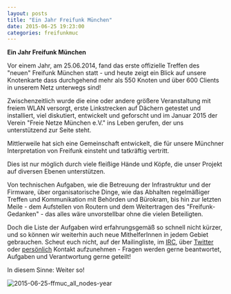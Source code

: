 ```yaml
---
layout: posts
title: "Ein Jahr Freifunk München"
date: 2015-06-25 19:23:00
categories: freifunkmuc
---
```


**Ein Jahr Freifunk München**

Vor einem Jahr, am 25.06.2014, fand das erste offizielle Treffen des "neuen" Freifunk München statt - und heute zeigt ein Blick auf unsere Knotenkarte dass durchgehend mehr als 550 Knoten und über 600 Clients in unserem Netz unterwegs sind!

Zwischenzeitlich wurde die eine oder andere größere Veranstaltung mit freiem WLAN versorgt, erste Linkstrecken auf Dächern getestet und installiert, viel diskutiert, entwickelt und geforscht und im Januar 2015 der Verein "Freie Netze München e.V." ins Leben gerufen, der uns unterstützend zur Seite steht.

Mittlerweile hat sich eine Gemeinschaft entwickelt, die für unsere Münchner Interpretation von Freifunk einsteht und tatkräftig vertritt.

Dies ist nur möglich durch viele fleißige Hände und Köpfe, die unser Projekt auf diversen Ebenen unterstützen.

Von technischen Aufgaben, wie die Betreuung der Infrastruktur und der Firmware, über organisatorische Dinge, wie das Abhalten regelmäßiger Treffen und Kommunikation mit Behörden und Bürokram, bis hin zur letzten Meile - dem Aufstellen von Routern und dem Weitertragen des "Freifunk-Gedanken" - das alles wäre unvorstellbar ohne die vielen Beteiligten.

Doch die Liste der Aufgaben wird erfahrungsgemäß so schnell nicht kürzer, und so können wir weiterhin auch neue MithelferInnen in jedem Gebiet gebrauchen. Scheut euch nicht, auf der Mailingliste, im [IRC][irc], über [Twitter][twitter] oder [persönlich][treffen] Kontakt aufzunehmen - Fragen werden gerne beantwortet, Aufgaben und Verantwortung gerne geteilt!

In diesem Sinne: Weiter so!

![2015-06-25-ffmuc_all_nodes-year](/assets/posts/2015-06-25-ffmuc_all_nodes-year.png)

[irc]: https://webirc.darkfasel.net/#freifunk
[twitter]: https://twitter.com/freifunkmuc
[treffen]: http://freifunkmuc.github.io/mitmachen/
